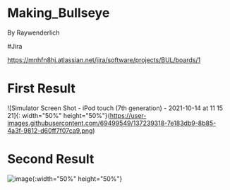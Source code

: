 # Making_Bullseye
By Raywenderlich

#Jira

https://mnhfn8hj.atlassian.net/jira/software/projects/BUL/boards/1


# First Result
![Simulator Screen Shot - iPod touch (7th generation) - 2021-10-14 at 11 15 21]{: width="50%" height="50%"}(https://user-images.githubusercontent.com/69499549/137239318-7e183db9-8b85-4a3f-9812-d60ff7f07ca9.png)

# Second Result
![image](https://user-images.githubusercontent.com/69499549/137445436-6fead735-08c6-469b-80df-d957a9bc1a19.png){:width="50%" height="50%"}
